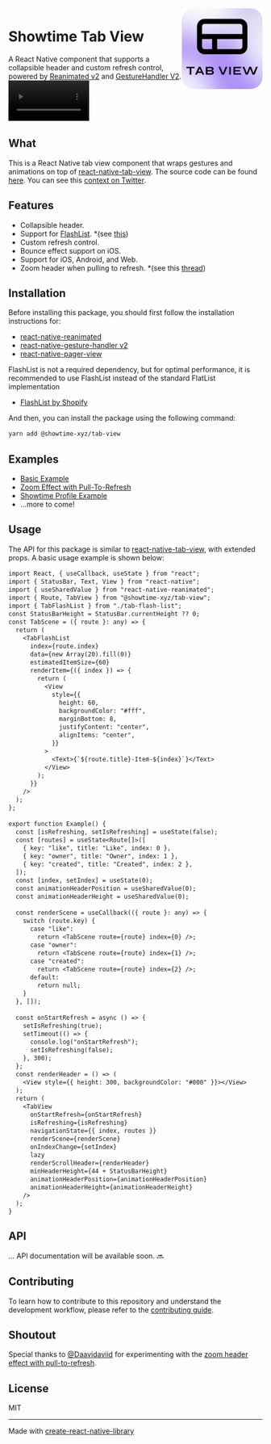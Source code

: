 <img align="right" width="160" alt="showtime tab view logo" src="./example/assets/icon.png" />
<div >
  <h1>Showtime Tab View</h1>
</div>

A React Native component that supports a collapsible header and custom refresh control, powered by [Reanimated v2](https://docs.swmansion.com/react-native-reanimated/) and [GestureHandler V2](https://docs.swmansion.com/react-native-gesture-handler/docs/).
<video align="right" width="160" alt="This library helped you? Consider sponsoring!" src="https://user-images.githubusercontent.com/37520667/212389901-764422ef-cf1b-48fc-87af-cfbe7ad1f6e2.mp4" />

## What

This is a React Native tab view component that wraps gestures and animations on top of [react-native-tab-view](https://github.com/react-navigation/react-navigation/tree/main/packages/react-native-tab-view#readme). The source code can be found [here](https://github.com/showtime-xyz/showtime-frontend/tree/staging/packages/design-system/collapsible-tab-view). You can see this [context on Twitter](https://twitter.com/alan_toa/status/1564429150152458241).

## Features

- Collapsible header.
- Support for [FlashList](https://shopify.github.io/flash-list/). \*(see [this](./example/src/tab-flash-list/index.tsx))
- Custom refresh control.
- Bounce effect support on iOS.
- Support for iOS, Android, and Web.
- Zoom header when pulling to refresh. \*(see this [thread](https://github.com/showtime-xyz/showtime-frontend/discussions/1471))

## Installation

Before installing this package, you should first follow the installation instructions for:

- [react-native-reanimated](https://docs.swmansion.com/react-native-reanimated/)
- [react-native-gesture-handler v2](https://docs.swmansion.com/react-native-gesture-handler/)
- [react-native-pager-view](https://docs.expo.dev/versions/latest/sdk/view-pager/)

FlashList is not a required dependency, but for optimal performance, it is recommended to use FlashList instead of the standard FlatList implementation

- [FlashList by Shopify](https://shopify.github.io/flash-list/docs/)

And then, you can install the package using the following command:

```sh
yarn add @showtime-xyz/tab-view
```

## Examples

- [Basic Example](./example//src/example.tsx)
- [Zoom Effect with Pull-To-Refresh](https://github.com/Daavidaviid/showtime-scrollview-with-zoom-pull-to-refresh)
- [Showtime Profile Example](https://github.com/showtime-xyz/showtime-frontend/tree/staging/packages/app/components/profile)
- ...more to come!

## Usage

The API for this package is similar to [react-native-tab-view](https://github.com/react-navigation/react-navigation/tree/main/packages/react-native-tab-view#readme), with extended props. A basic usage example is shown below:

```tsx
import React, { useCallback, useState } from "react";
import { StatusBar, Text, View } from "react-native";
import { useSharedValue } from "react-native-reanimated";
import { Route, TabView } from "@showtime-xyz/tab-view";
import { TabFlashList } from "./tab-flash-list";
const StatusBarHeight = StatusBar.currentHeight ?? 0;
const TabScene = ({ route }: any) => {
  return (
    <TabFlashList
      index={route.index}
      data={new Array(20).fill(0)}
      estimatedItemSize={60}
      renderItem={({ index }) => {
        return (
          <View
            style={{
              height: 60,
              backgroundColor: "#fff",
              marginBottom: 8,
              justifyContent: "center",
              alignItems: "center",
            }}
          >
            <Text>{`${route.title}-Item-${index}`}</Text>
          </View>
        );
      }}
    />
  );
};

export function Example() {
  const [isRefreshing, setIsRefreshing] = useState(false);
  const [routes] = useState<Route[]>([
    { key: "like", title: "Like", index: 0 },
    { key: "owner", title: "Owner", index: 1 },
    { key: "created", title: "Created", index: 2 },
  ]);
  const [index, setIndex] = useState(0);
  const animationHeaderPosition = useSharedValue(0);
  const animationHeaderHeight = useSharedValue(0);

  const renderScene = useCallback(({ route }: any) => {
    switch (route.key) {
      case "like":
        return <TabScene route={route} index={0} />;
      case "owner":
        return <TabScene route={route} index={1} />;
      case "created":
        return <TabScene route={route} index={2} />;
      default:
        return null;
    }
  }, []);

  const onStartRefresh = async () => {
    setIsRefreshing(true);
    setTimeout(() => {
      console.log("onStartRefresh");
      setIsRefreshing(false);
    }, 300);
  };
  const renderHeader = () => (
    <View style={{ height: 300, backgroundColor: "#000" }}></View>
  );
  return (
    <TabView
      onStartRefresh={onStartRefresh}
      isRefreshing={isRefreshing}
      navigationState={{ index, routes }}
      renderScene={renderScene}
      onIndexChange={setIndex}
      lazy
      renderScrollHeader={renderHeader}
      minHeaderHeight={44 + StatusBarHeight}
      animationHeaderPosition={animationHeaderPosition}
      animationHeaderHeight={animationHeaderHeight}
    />
  );
}
```

## API

... API documentation will be available soon. 🔜

## Contributing

To learn how to contribute to this repository and understand the development workflow, please refer to the [contributing guide](CONTRIBUTING.md).

## Shoutout

Special thanks to [@Daavidaviid](https://github.com/Daavidaviid) for experimenting with the [zoom header effect with pull-to-refresh](https://github.com/showtime-xyz/showtime-frontend/discussions/1471).

## License

MIT

---

Made with [create-react-native-library](https://github.com/callstack/react-native-builder-bob)
